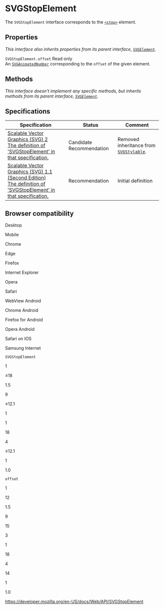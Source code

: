 SVGStopElement
==============

The `SVGStopElement` interface corresponds to the [`<stop>`](https://developer.mozilla.org/en-US/docs/Web/SVG/Element/stop) element.

Properties
----------

*This interface also inherits properties from its parent interface, [`SVGElement`](svgelement).*

 <span class="page-not-created">`SVGStopElement.offset`</span> <span class="badge inline readonly">Read only </span>   
An [`SVGAnimatedNumber`](svganimatednumber) corresponding to the `offset` of the given element.

Methods
-------

*This interface doesn't implement any specific methods, but inherits methods from its parent interface, [`SVGElement`](svgelement).*

Specifications
--------------

<table><thead><tr class="header"><th>Specification</th><th>Status</th><th>Comment</th></tr></thead><tbody><tr class="odd"><td><a href="https://svgwg.org/svg2-draft/pservers.html#InterfaceSVGStopElement">Scalable Vector Graphics (SVG) 2<br />
<span class="small">The definition of 'SVGStopElement' in that specification.</span></a></td><td><span class="spec-cr">Candidate Recommendation</span></td><td>Removed inheritance from <a href="svgstylable"><code>SVGStylable</code></a>.</td></tr><tr class="even"><td><a href="https://www.w3.org/TR/SVG11/pservers.html#InterfaceSVGStopElement">Scalable Vector Graphics (SVG) 1.1 (Second Edition)<br />
<span class="small">The definition of 'SVGStopElement' in that specification.</span></a></td><td><span class="spec-rec">Recommendation</span></td><td>Initial definition</td></tr></tbody></table>

Browser compatibility
---------------------

Desktop

Mobile

Chrome

Edge

Firefox

Internet Explorer

Opera

Safari

WebView Android

Chrome Android

Firefox for Android

Opera Android

Safari on IOS

Samsung Internet

`SVGStopElement`

1

≤18

1.5

9

≤12.1

1

1

18

4

≤12.1

1

1.0

`offset`

1

12

1.5

9

15

3

1

18

4

14

1

1.0

<a href="https://developer.mozilla.org/en-US/docs/Web/API/SVGStopElement" class="_attribution-link">https://developer.mozilla.org/en-US/docs/Web/API/SVGStopElement</a>
